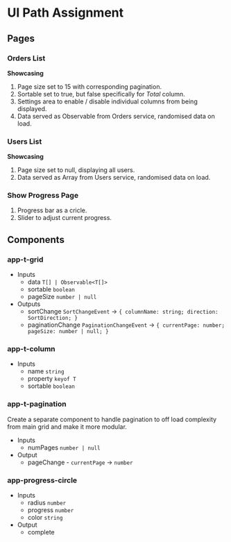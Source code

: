 # UI Path Assignment

## Pages

### Orders List

**Showcasing**

1. Page size set to 15 with corresponding pagination.
2. Sortable set to true, but false specifically for *Total* column.
3. Settings area to enable / disable individual columns from being displayed.
4. Data served as Observable from Orders service, randomised data on load.

### Users List

**Showcasing**

1. Page size set to null, displaying all users.
2. Data served as Array from Users service, randomised data on load.

### Show Progress Page

1. Progress bar as a cricle.
2. Slider to adjust current progress.

## Components

### app-t-grid

- Inputs
  - data `T[] | Observable<T[]>`
  - sortable `boolean`
  - pageSize `number | null`
- Outputs
  - sortChange `SortChangeEvent` -> `{ columnName: string; direction: SortDirection; }`
  - paginationChange `PaginationChangeEvent` -> `{ currentPage: number; pageSize: number | null; }`

### app-t-column

- Inputs
  - name `string`
  - property `keyof T`
  - sortable `boolean`

### app-t-pagination

Create a separate component to handle pagination to off load complexity from main grid and make it more modular.

- Inputs
  - numPages `number | null`
- Output
  - pageChange - `currentPage` -> `number`

### app-progress-circle

- Inputs
  - radius `number`
  - progress `number`
  - color `string`
- Output
  - complete
